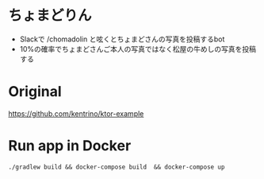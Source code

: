 # ちょまどりん
* Slackで /chomadolin と呟くとちょまどさんの写真を投稿するbot
* 10%の確率でちょまどさんご本人の写真ではなく松屋の牛めしの写真を投稿する

# Original
https://github.com/kentrino/ktor-example

# Run app in Docker
`./gradlew build && docker-compose build  && docker-compose up`
